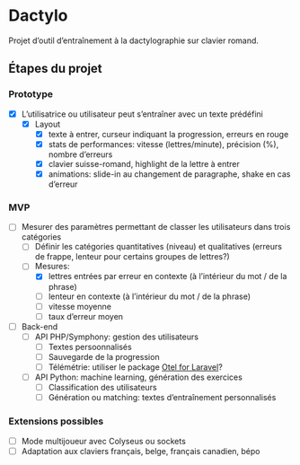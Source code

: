 # Dactylo

Projet d’outil d’entraînement à la dactylographie sur clavier romand.

## Étapes du projet

### Prototype

- [x] L’utilisatrice ou utilisateur peut s’entraîner avec un texte prédéfini
  - [x] Layout
    - [x] texte à entrer, curseur indiquant la progression, erreurs en rouge
    - [x] stats de performances: vitesse (lettres/minute), précision (%), nombre d’erreurs
    - [x] clavier suisse-romand, highlight de la lettre à entrer
    - [x] animations: slide-in au changement de paragraphe, shake en cas d’erreur

### MVP

- [ ] Mesurer des paramètres permettant de classer les utilisateurs dans trois catégories
  - [ ] Définir les catégories quantitatives (niveau) et qualitatives (erreurs de frappe, lenteur pour certains groupes de lettres?)
  - [ ] Mesures:
    - [x] lettres entrées par erreur en contexte (à l’intérieur du mot / de la phrase)
    - [ ] lenteur en contexte (à l’intérieur du mot / de la phrase)
    - [ ] vitesse moyenne
    - [ ] taux d’erreur moyen
- [ ] Back-end
  - [ ] API PHP/Symphony: gestion des utilisateurs
    - [ ] Textes persoonnalisés
    - [ ] Sauvegarde de la progression
    - [ ] Télémétrie: utiliser le package [Otel for Laravel](https://laravel-news.com/laraotel-opentelemetry-package-for-laravel)?
  - [ ] API Python: machine learning, génération des exercices
    - [ ] Classification des utilisateurs
    - [ ] Génération ou matching: textes d’entraînement personnalisés

### Extensions possibles

- [ ] Mode multijoueur avec Colyseus ou sockets
- [ ] Adaptation aux claviers français, belge, français canadien, bépo
